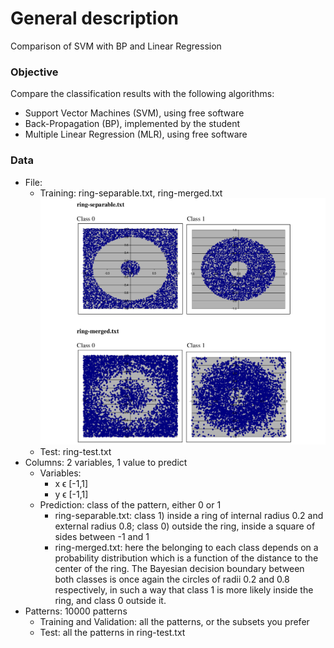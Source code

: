 # General description
Comparison of SVM with BP and Linear Regression

### Objective
Compare the classification results with the following algorithms:
* Support Vector Machines (SVM), using free software
* Back-Propagation (BP), implemented by the student
* Multiple Linear Regression (MLR), using free software

### Data
* File: 
	- Training: ring-separable.txt, ring-merged.txt
	![alt text](https://github.com/CarlosJesusGH/URV_NEC_MachineLearning_MethodComparison/blob/master/screenshot/Screenshot%20from%202017-06-28%2010-24-29.png?raw=true)
	- Test: ring-test.txt
* Columns: 2 variables, 1 value to predict
    - Variables:
        - x ϵ [-1,1]
        - y ϵ [-1,1]
    - Prediction: class of the pattern, either 0 or 1
        - ring-separable.txt: class 1) inside a ring of internal radius 0.2 and external radius 0.8; class 0) outside the ring, inside a square of sides between -1 and 1
        - ring-merged.txt: here the belonging to each class depends on a probability distribution which is a function of the distance to the center of the ring. The Bayesian decision boundary between both classes is once again the circles of radii 0.2 and 0.8 respectively, in such a way that class 1 is more likely inside the ring, and class 0 outside it.
* Patterns: 10000 patterns
    - Training and Validation: all the patterns, or the subsets you prefer
    - Test: all the patterns in ring-test.txt

